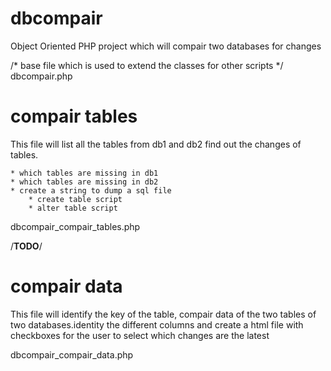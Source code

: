 dbcompair
=========

Object Oriented PHP project which will compair two databases for changes

/*
base file which is used to extend the classes for other scripts
*/
dbcompair.php

compair tables
==============

This file will list all the tables from db1 and db2 find out the changes
of tables. 

	* which tables are missing in db1
	* which tables are missing in db2
	* create a string to dump a sql file
		* create table script
		* alter table script

dbcompair_compair_tables.php

/**TODO**/

compair data
============

This file will identify the key of the table, compair data of the 
two tables of two databases.identity the different columns and 
create a html file with checkboxes for the user to select which 
changes are the latest

dbcompair_compair_data.php
